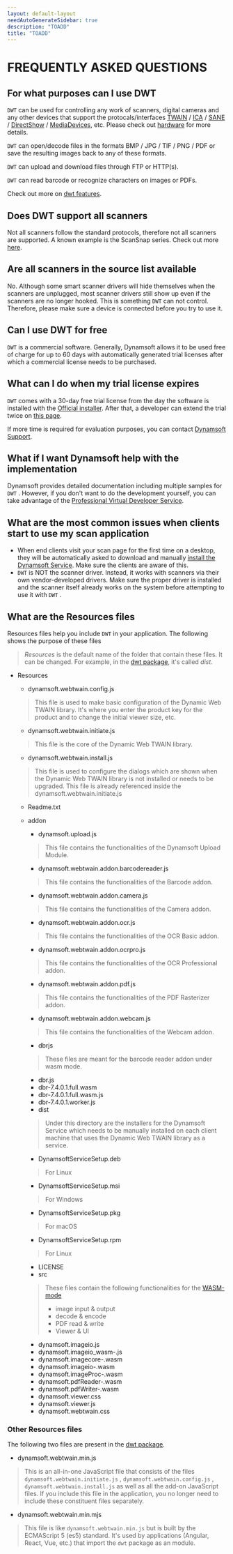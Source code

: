 ```yaml
---
layout: default-layout
needAutoGenerateSidebar: true
description: "TOADD"
title: "TOADD"
---
```


# FREQUENTLY ASKED QUESTIONS

## For what purposes can I use DWT

`DWT` can be used for controlling any work of scanners, digital cameras and any other devices that support the protocals/interfaces [TWAIN](https://www.twain.org/about/) / [ICA](https://developer.apple.com/documentation/imagecapturecore) / [SANE](http://www.sane-project.org/) / [DirectShow](https://docs.microsoft.com/en-us/windows/win32/directshow/introduction-to-directshow) / [MediaDevices](https://developer.mozilla.org/en-US/docs/Web/API/MediaDevices), etc. Please check out [hardware]({{site.getstarted}}hardware.html) for more details.

`DWT` can open/decode files in the formats BMP / JPG / TIF / PNG / PDF or save the resulting images back to any of these formats.

`DWT` can upload and download files through FTP or HTTP(s).

`DWT` can read barcode or recognize characters on images or PDFs.

Check out more on [dwt features]({{site.about}}features.html).

## Does DWT support all scanners

Not all scanners follow the standard protocols, therefore not all scanners are supported. A known example is the ScanSnap series. Check out more [here](https://scansnapcommunity.net/why-doesnt-scansnap-have-twain-drivers/).

## Are all scanners in the source list available

No. Although some smart scanner drivers will hide themselves when the scanners are unplugged, most scanner drivers still show up even if the scanners are no longer hooked. This is something `DWT` can not control. Therefore, please make sure a device is connected before you try to use it.

## Can I use DWT for free

`DWT` is a commercial software. Generally, Dynamsoft allows it to be used free of charge for up to 60 days with automatically generated trial licenses after which a commercial license needs to be purchased.

## What can I do when my trial license expires

`DWT` comes with a 30-day free trial license from the day the software is installed with the [Official installer](https://www.dynamsoft.com/Downloads/WebTWAIN_Download.aspx). After that, a developer can extend the trial twice on [this page](https://www.dynamsoft.com/customer/license/trialLicense).

If more time is required for evaluation purposes, you can contact [Dynamsoft Support]({{site.about}}Getsupport.html).

## What if I want Dynamsoft help with the implementation

Dynamsoft provides detailed documentation including multiple samples for `DWT` . However, if you don't want to do the development yourself, you can take advantage of the [Professional Virtual Developer Service]({{site.indepth}}development/Pro-service.html#virtual-developer-service).

## What are the most common issues when clients start to use my scan application

* When end clients visit your scan page for the first time on a desktop, they will be automatically asked to download and manually [install the Dynamsoft Service]({{site.indepth}}deployment/Service.html#how-to-install-dwt). Make sure the clients are aware of this.
* `DWT` is NOT the scanner driver. Instead, it works with scanners via their own vendor-developed drivers. Make sure the proper driver is installed and the scanner itself already works on the system before attempting to use it with `DWT` .

## What are the Resources files

Resources files help you include `DWT` in your application. The following shows the purpose of these files

> *Resources* is the default name of the folder that contain these files. It can be changed. For example, in the [dwt package](https://github.com/dynamsoft-dwt/web-twain-package), it's called *dist*.

* Resources
  + dynamsoft.webtwain.config.js

  > This file is used to make basic configuration of the Dynamic Web TWAIN library. It's where you enter the product key for the product and to change the initial viewer size, etc.

  + dynamsoft.webtwain.initiate.js

  > This file is the core of the Dynamic Web TWAIN library. 

  + dynamsoft.webtwain.install.js

  > This file is used to configure the dialogs which are shown when the Dynamic Web TWAIN library is not installed or needs to be upgraded. This file is already referenced inside the dynamsoft.webtwain.initiate.js

  + Readme.txt
  + addon
    - dynamsoft.upload.js

    > This file contains the functionalities of the Dynamsoft Upload Module. 

    - dynamsoft.webtwain.addon.barcodereader.js

    > This file contains the functionalities of the Barcode addon. 

    - dynamsoft.webtwain.addon.camera.js

    > This file contains the functionalities of the Camera addon. 

    - dynamsoft.webtwain.addon.ocr.js

    > This file contains the functionalities of the OCR Basic addon. 

    - dynamsoft.webtwain.addon.ocrpro.js

    > This file contains the functionalities of the OCR Professional addon. 

    - dynamsoft.webtwain.addon.pdf.js

    > This file contains the functionalities of the PDF Rasterizer addon. 

    - dynamsoft.webtwain.addon.webcam.js

    > This file contains the functionalities of the Webcam addon. 

    - dbrjs

    > These files are meant for the barcode reader addon under wasm mode.

      - dbr.js
      - dbr-7.4.0.1.full.wasm
      - dbr-7.4.0.1.full.wasm.js
      - dbr-7.4.0.1.worker.js
    - dist

    > Under this directory are the installers for the Dynamsoft Service which needs to be manually installed on each client machine that uses the Dynamic Web TWAIN library as a service.

      - DynamsoftServiceSetup.deb

      > For Linux

      - DynamsoftServiceSetup.msi

      > For Windows

      - DynamsoftServiceSetup.pkg

      > For macOS

      - DynamsoftServiceSetup.rpm

      > For Linux

      - LICENSE
    - src

    > These files contain the following functionalities for the [WASM-mode]({{site.indepth}}features/initialize.html#wasm-mode)
    > - image input & output
    > - decode & encode
    > - PDF read & write
    > - Viewer & UI

      - dynamsoft.imageio.js
      - dynamsoft.imageio_wasm-<version number>.js
      - dynamsoft.imagecore-<version number>.wasm
      - dynamsoft.imageio-<version number>.wasm
      - dynamsoft.imageProc-<version number>.wasm
      - dynamsoft.pdfReader-<version number>.wasm
      - dynamsoft.pdfWriter-<version number>.wasm
      - dynamsoft.viewer.css
      - dynamsoft.viewer.js
      - dynamsoft.webtwain.css

### Other Resources files

The following two files are present in the [dwt package](https://github.com/dynamsoft-dwt/web-twain-package).

* dynamsoft.webtwain.min.js

> This is an all-in-one JavaScript file that consists of the files `dynamsoft.webtwain.initiate.js` , `dynamsoft.webtwain.config.js` , `dynamsoft.webtwain.install.js` as well as all the add-on JavaScript files. If you include this file in the application, you no longer need to include these constituent files separately.

* dynamsoft.webtwain.min.mjs

> This file is like `dynamsoft.webtwain.min.js` but is built by the ECMAScript 5 (es5) standard. It's used by applications (Angular, React, Vue, etc.) that import the `dwt` package as an module.
